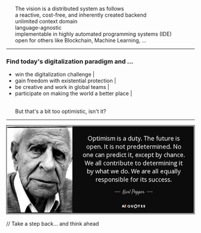 <ul>
  <li style="list-style-type: none;">The vision is a distributed system as follows</li>
  <li class="fragment" style="list-style-type: none;">a reactive, cost-free, and inherently created backend</li>
  <li class="fragment" style="list-style-type: none;">unlimited context domain</li>
  <li class="fragment" style="list-style-type: none;">language-agnostic</li>
  <li class="fragment" style="list-style-type: none;">implementable in highly automated programming systems (IDE)</li>
  <li class="fragment" style="list-style-type: none;">open for others like Blockchain, Machine Learning, ...</li>
</ul>

---

### Find today's digitalization paradigm and ...

- win the digitalization challenge |
- gain freedom with existential protection |
- be creative and work in global teams |
- participate on making the world a better place |
<ul>
  <li class="fragment" style="list-style-type: none;"><br>But that's a bit too optimistic, isn't it?</li>
</ul>

---

![digitalization changed my life](assets/image/quote-optimism-is-a-duty-the-future-is-open-it-is-not-predetermined-no-one-can-predict-it-karl-popper-146-31-11.jpg)



// Take a step back... and think ahead

